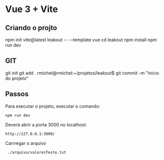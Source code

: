 # Vue 3 + Vite 

## Criando o projto
npm init vite@latest leakout -- --template vue
cd leakout
npm install
npm run dev

## GIT
git init
git add .
rmichel@rmichel:~/projetos/leakout$ git commit -m "inicio do projeto"


## Passos
  Para executar o projeto, executar o comando:

```
npm run dev
```

Deverá abrir a porta 3000 no localhost:
```
http://127.0.0.1:3000/
```


Carrregar o arquivo
```
 ./arquivo/valoresTeste.txt
```
